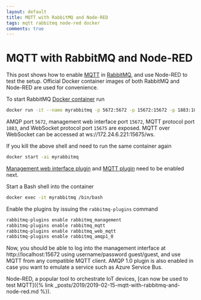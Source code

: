 ```yaml
---
layout: default
title: MQTT with RabbitMQ and Node-RED
tags: mqtt rabbitmq node-red docker
comments: true
---
```

# MQTT with RabbitMQ and Node-RED

This post shows how to enable [MQTT](http://docs.oasis-open.org/mqtt/mqtt/v3.1.1/os/mqtt-v3.1.1-os.html) in [RabbitMQ](https://www.rabbitmq.com), and use Node-RED to test the setup. Official Docker container images of both RabbitMQ and Node-RED are used for convenience.

To start RabbitMQ [Docker container](https://github.com/docker-library/docs/tree/master/rabbitmq) run

```bash
docker run -it --name myrabbitmq -p 5672:5672 -p 15672:15672 -p 1883:1883 -p 15675:15675 rabbitmq:3
```

AMQP port `5672`, management web interface port `15672`, MQTT protocol port `1883`, and WebSocket protocol port `15675` are exposed. MQTT over WebSocket can be accessed at ws://172.24.6.221:15675/ws.

If you kill the above shell and need to run the same container again

```bash
docker start -ai myrabbitmq
```

[Management web interface plugin](https://www.rabbitmq.com/management.html) and [MQTT plugin](https://www.rabbitmq.com/mqtt.html) need to be enabled next.

Start a Bash shell into the container

```bash
docker exec -it myrabbitmq /bin/bash
```

Enable the plugins by issuing the `rabbitmq-plugins` command

```bash
rabbitmq-plugins enable rabbitmq_management
rabbitmq-plugins enable rabbitmq_mqtt
rabbitmq-plugins enable rabbitmq_web_mqtt
rabbitmq-plugins enable rabbitmq_amqp1_0
```

Now, you should be able to log into the management interface at http://localhost:15672 using username/password guest/guest, and use MQTT from any compatible MQTT client. AMQP 1.0 plugin is also enabled in case you want to emulate a service such as Azure Service Bus.

Node-RED, a popular tool to orchestrate IoT devices, [can now be used to test MQTT]({% link _posts/2019/2019-02-15-mqtt-with-rabbitmq-and-node-red.md %}).
